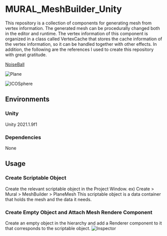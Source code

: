 # MURAL_MeshBuilder_Unity
This repository is a collection of components for generating mesh from vertex information. The generated mesh can be procedurally changed both in the editor and runtime.
The vertex information of this component is organized in a class called VertexCache that stores the cache information of the vertex information, so it can be handled together with other effects.
In addition, the following are the references I used to create this repository with great gratitude.

[NoiseBall](https://github.com/keijiro/NoiseBall)

![Plane](https://user-images.githubusercontent.com/63334692/128618762-3e15db2a-1991-4aaa-ba92-b3a954a61802.PNG)

![ICOSphere](https://user-images.githubusercontent.com/63334692/128618766-ba174fe4-4a2a-4a62-85ff-8a50a0ccd2ac.PNG)

## Environments
### Unity
Unity 2021.1.9f1
### Dependencies
None

## Usage
### Create Scriptable Object
Create the relevant scriptable object in the Project Window.
ex) Create > Mural > MeshBuilder > PlaneMesh
This scriptable object is a data container that holds the mesh and the data it needs.

### Create Empty Object and Attach Mesh Rendere Component
Create an empty object in the hierarchy and add a Renderer component to it that corresponds to the scriptable object.
![Inspector](https://user-images.githubusercontent.com/63334692/128618737-4fa2843e-d02b-451d-a33d-cf879d9a3c0a.PNG)
